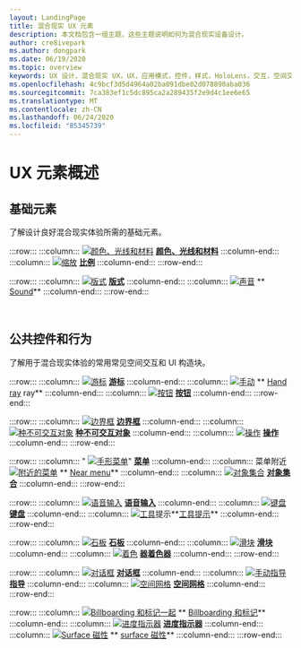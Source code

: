 ```yaml
---
layout: LandingPage
title: 混合现实 UX 元素
description: 本文档包含一组主题，这些主题说明如何为混合现实设备设计。
author: cre8ivepark
ms.author: dongpark
ms.date: 06/19/2020
ms.topic: overview
keywords: UX 设计，混合现实 UX，UX，应用模式，控件，样式，HoloLens，交互，空间交互，空间 UI，UX 元素，行为，构建基块，版式，颜色
ms.openlocfilehash: 4c9bcf3d5d4964a02ba091dbe02d078890aba036
ms.sourcegitcommit: 7ca383ef1c5dc895ca2a289435f2e9d4c1ee6e65
ms.translationtype: MT
ms.contentlocale: zh-CN
ms.lasthandoff: 06/24/2020
ms.locfileid: "85345739"
---
```

# <a name="ux-elements-overview"></a>UX 元素概述
## <a name="foundational-elements"></a>基础元素
了解设计良好混合现实体验所需的基础元素。

:::row:::
    :::column:::
       [ ![ 颜色、光线和材料](images/640px-fragments.png)](color,-light-and-materials.md) **[颜色、光线和材料](color,-light-and-materials.md)**
    :::column-end:::
    :::column:::
       [ ![ 缩放](images/volvo-cars-microsoft-hololens-experience01-640px.png)](scale.md) **[比例](scale.md)**
    :::column-end:::
:::row-end:::

:::row:::
    :::column:::
       [ ![ 版式](images/typography-cover.png)](typography.md) **[版式](typography.md)**
    :::column-end:::
    :::column:::
       [ ![ 声音](images/spatialaudio.png)](spatial-sound-design.md) ** [Sound](spatial-sound-design.md)**
    :::column-end:::
:::row-end:::

<br>

## <a name="common-controls-and-behaviors"></a>公共控件和行为
了解用于混合现实体验的常用常见空间交互和 UI 构造块。

:::row:::
    :::column:::
       [ ![ 游标](images/UX/UX_Hero_Cursor.jpg)](cursors.md) **[游标](cursors.md)**
    :::column-end:::
    :::column:::
       [ ![ 手动](images/UX/UX_Hero_HandRay.jpg)](point-and-commit.md) ** [Hand ray](point-and-commit.md) ray**
    :::column-end:::
    :::column:::
       [ ![ 按钮](images/UX/UX_Hero_Button.jpg)](button.md) **[按钮](button.md)**
    :::column-end:::
:::row-end:::

:::row:::
    :::column:::
       [ ![ 边界框](images/UX/UX_Hero_BoundingBox.jpg)](app-bar-and-bounding-box.md) **[边界框](app-bar-and-bounding-box.md)**
    :::column-end:::
    :::column:::
       [ ![ 种不可交互对象](images/UX/UX_Hero_Interactable.jpg)](interactable-object.md) **[种不可交互对象](interactable-object.md)**
    :::column-end:::
    :::column:::
       [ ![ 操作](images/UX/UX_Hero_Manipulation.jpg)](direct-manipulation.md) **[操作](direct-manipulation.md)**
    :::column-end:::
:::row-end:::

:::row:::
    :::column:::
       " [ ![ 手形菜单](images/UX/UX_Hero_HandMenu.jpg)](hand-menu.md)" **[菜单](hand-menu.md)**
    :::column-end:::
    :::column:::
       菜单附近[ ![ 附近的菜单](images/UX/UX_Hero_NearMenu.jpg)](near-menu.md) ** [Near menu](near-menu.md)**
    :::column-end:::
    :::column:::
       [ ![ 对象集合](images/UX/UX_Hero_ObjectCollection.jpg)](object-collection.md) **[对象集合](object-collection.md)**
    :::column-end:::
:::row-end:::

:::row:::
    :::column:::
       [ ![ 语音输入](images/UX/UX_Hero_VoiceCommand.jpg)](voice-input.md) **[语音输入](voice-input.md)**
    :::column-end:::
    :::column:::
       [ ![ 键盘](images/UX/UX_Hero_Keyboard.jpg)](keyboard.md) **[键盘](keyboard.md)**
    :::column-end:::
    :::column:::
       [ ![ 工具](images/UX/UX_Hero_Tooltip.jpg)](tooltip.md)提示**[工具提示](tooltip.md)**
    :::column-end:::
:::row-end:::

:::row:::
    :::column:::
       [ ![ 石板](images/UX/UX_Hero_Slate.jpg)](slate.md) **[石板](slate.md)**
    :::column-end:::
    :::column:::
       [ ![ 滑块](images/UX/UX_Hero_Slider.jpg)](slider.md) **[滑块](slider.md)**
    :::column-end:::
    :::column:::
        [ ![ 着色](images/UX/UX_Hero_StandardShader.jpg)](shader.md) **[器着色器](shader.md)**
    :::column-end:::
:::row-end:::

:::row:::
    :::column:::
       [ ![ 对话框](images/UX/MRTK_UX_Dialog.jpg)](dialog-ui.md) **[对话框](dialog-ui.md)**
    :::column-end:::
    :::column:::
       [ ![ 手动指导](images/HandCoach/MRTK_handCoach.jpg)](hand-coach.md) **[指导](hand-coach.md)**
    :::column-end:::
    :::column:::
       [ ![ 空间网格](images/UX/MRTK_PulseShader_SpatialMesh.gif)](spatial-mesh-ux.md) **[空间网格](spatial-mesh-ux.md)**
    :::column-end:::
:::row-end:::

:::row:::
    :::column:::
        [ ![ Billboarding 和标记一起](images/UX/MRTK_TagAlong.gif)](billboarding-and-tag-along.md) ** [Billboarding 和标记](billboarding-and-tag-along.md)**
    :::column-end:::
    :::column:::
       [ ![ 进度指示器](images/UX/MRTK_ProgressIndicator.gif)](progress.md) **[进度指示器](progress.md)**
    :::column-end:::
    :::column:::
       [ ![ Surface 磁性](images/UX/MRTK_SurfaceMagnetism.gif)](surface-magnetism.md) ** [surface 磁性](surface-magnetism.md)**
    :::column-end:::
:::row-end:::

<br>

